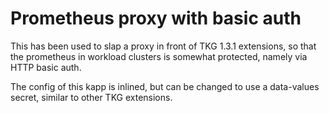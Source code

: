 # Prometheus proxy with basic auth

This has been used to slap a proxy in front of TKG 1.3.1 extensions, so that the
prometheus in workload clusters is somewhat protected, namely via HTTP basic auth.

The config of this kapp is inlined, but can be changed to use a data-values
secret, similar to other TKG extensions.
